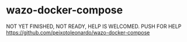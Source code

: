 # wazo-docker-compose

NOT YET FINISHED, NOT READY, HELP IS WELCOMED. PUSH FOR HELP https://github.com/peixotoleonardo/wazo-docker-compose
